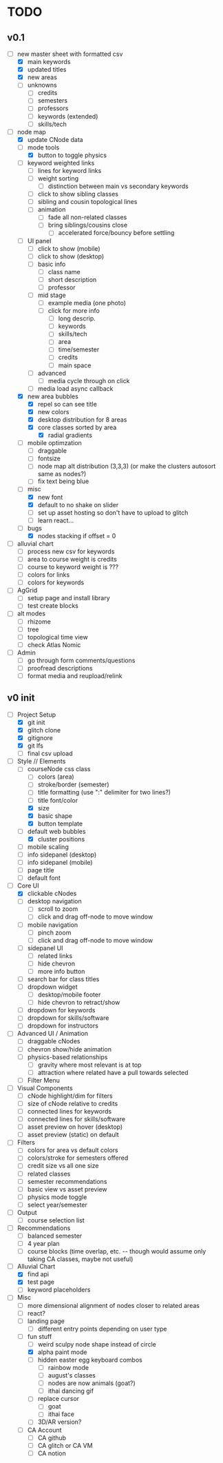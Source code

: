 # TODO

## v0.1

- [ ] new master sheet with formatted csv
  - [X] main keywords
  - [X] updated titles
  - [X] new areas
  - [ ] unknowns
    - [ ] credits
    - [ ] semesters
    - [ ] professors
    - [ ] keywords (extended)
    - [ ] skills/tech
- [ ] node map
  - [X] update CNode data
  - [ ] mode tools
    - [X] button to toggle physics
  - [ ] keyword weighted links
    - [ ] lines for keyword links
    - [ ] weight sorting
      - [ ] distinction between main vs secondary keywords
    - [ ] click to show sibling classes
    - [ ] sibling and cousin topological lines
    - [ ] animation
      - [ ] fade all non-related classes
      - [ ] bring siblings/cousins close
        - [ ] accelerated force/bouncy before settling
  - [ ] UI panel
    - [ ] click to show (mobile)
    - [ ] click to show (desktop)
    - [ ] basic info
      - [ ] class name
      - [ ] short description
      - [ ] professor
    - [ ] mid stage
      - [ ] example media (one photo)
      - [ ] click for more info
        - [ ] long descrip.
        - [ ] keywords
        - [ ] skills/tech
        - [ ] area
        - [ ] time/semester
        - [ ] credits
        - [ ] main space
    - [ ] advanced
      - [ ] media cycle through on click
    - [ ] media load async callback
  - [X] new area bubbles
    - [X] repel so can see title
    - [X] new colors
    - [X] desktop distribution for 8 areas
    - [X] core classes sorted by area
      - [X] radial gradients
  - [ ] mobile optimzation
    - [ ] draggable
    - [ ] fontsize
    - [ ] node map alt distribution (3,3,3) (or make the clusters autosort same as nodes?)
    - [ ] fix text being blue
  - [ ] misc
    - [X] new font
    - [X] default to no shake on slider
    - [ ] set up asset hosting so don't have to upload to glitch
    - [ ] learn react...
  - [ ] bugs
    - [X] nodes stacking if offset = 0
- [ ] alluvial chart
  - [ ] process new csv for keywords
  - [ ] area to course weight is credits
  - [ ] course to keyword weight is ???
  - [ ] colors for links
  - [ ] colors for keywords
- [ ] AgGrid
  - [ ] setup page and install library
  - [ ] test create blocks
- [ ] alt modes
  - [ ] rhizome
  - [ ] tree
  - [ ] topological time view
  - [ ] check Atlas Nomic
- [ ] Admin
  - [ ] go through form comments/questions
  - [ ] proofread descriptions
  - [ ] format media and reupload/relink

## v0 init

- [ ] Project Setup
  - [X] git init
  - [X] glitch clone
  - [X] gitignore
  - [X] git lfs
  - [ ] final csv upload
- [ ] Style // Elements
  - [ ] courseNode css class
    - [ ] colors (area)
    - [ ] stroke/border (semester)
    - [ ] title formatting (use ":" delimiter for two lines?)
    - [ ] title font/color
    - [X] size
    - [X] basic shape
    - [X] button template
  - [ ] default web bubbles
    - [X] cluster positions
  - [ ] mobile scaling
  - [ ] info sidepanel (desktop)
  - [ ] info sidepanel (mobile)
  - [ ] page title
  - [ ] default font
- [ ] Core UI
  - [X] clickable cNodes
  - [ ] desktop navigation
    - [ ] scroll to zoom
    - [ ] click and drag off-node to move window
  - [ ] mobile navigation
    - [ ] pinch zoom
    - [ ] click and drag off-node to move window
  - [ ] sidepanel UI
    - [ ] related links
    - [ ] hide chevron
    - [ ] more info button
  - [ ] search bar for class titles
  - [ ] dropdown widget
    - [ ] desktop/mobile footer
    - [ ] hide chevron to retract/show
  - [ ] dropdown for keywords
  - [ ] dropdown for skills/software
  - [ ] dropdown for instructors
- [ ] Advanced UI / Animation
  - [ ] draggable cNodes
  - [ ] chevron show/hide animation
  - [ ] physics-based relationships
    - [ ] gravity where most relevant is at top
    - [ ] attraction where related have a pull towards selected
  - [ ] Filter Menu
- [ ] Visual Components
  - [ ] cNode highlight/dim for filters
  - [ ] size of cNode relative to credits
  - [ ] connected lines for keywords
  - [ ] connected lines for skills/software
  - [ ] asset preview on hover (desktop)
  - [ ] asset preview (static) on default
- [ ] Filters
  - [ ] colors for area vs default colors
  - [ ] colors/stroke for semesters offered
  - [ ] credit size vs all one size
  - [ ] related classes
  - [ ] semester recommendations
  - [ ] basic view vs asset preview
  - [ ] physics mode toggle
  - [ ] select year/semester
- [ ] Output
  - [ ] course selection list
- [ ] Recommendations
  - [ ] balanced semester
  - [ ] 4 year plan
  - [ ] course blocks (time overlap, etc. -- though would assume only taking CA classes, maybe not useful)
- [ ] Alluvial Chart
  - [X] find api
  - [X] test page
  - [ ] keyword placeholders
- [ ] Misc
  - [ ] more dimensional alignment of nodes closer to related areas
  - [ ] react?
  - [ ] landing page
    - [ ] different entry points depending on user type
  - [ ] fun stuff
    - [ ] weird sculpy node shape instead of circle
    - [X] alpha paint mode
    - [ ] hidden easter egg keyboard combos
      - [ ] rainbow mode
      - [ ] august's classes
      - [ ] nodes are now animals (goat?)
      - [ ] ithai dancing gif
    - [ ] replace cursor
      - [ ] goat
      - [ ] ithai face
    - [ ] 3D/AR version?
  - [ ] CA Account
    - [ ] CA github
    - [ ] CA glitch or CA VM
    - [ ] CA notion
